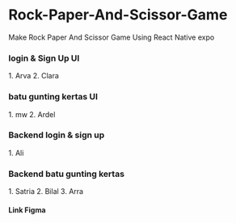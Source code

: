 # Rock-Paper-And-Scissor-Game
Make Rock Paper And Scissor Game Using React Native expo

<h3>login & Sign Up UI </h3>
1. Arva
2. Clara 

<h3>batu gunting kertas UI</h3>
1. mw
2. Ardel 

<h3>Backend login & sign up</h3>
1. Ali

<h3>Backend batu gunting kertas</h3>
1. Satria
2. Bilal
3. Arra

<h4>Link Figma</h4>
